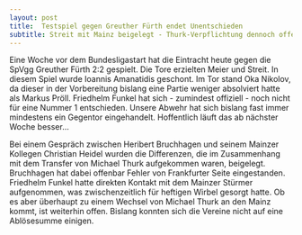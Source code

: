 ```yaml
---
layout: post
title:  Testspiel gegen Greuther Fürth endet Unentschieden
subtitle: Streit mit Mainz beigelegt - Thurk-Verpflichtung dennoch offen
---
```


Eine Woche vor dem Bundesligastart hat die Eintracht heute gegen die SpVgg Greuther Fürth 2:2 gespielt. Die Tore erzielten Meier und Streit. In diesem Spiel wurde Ioannis Amanatidis geschont. Im Tor stand Oka Nikolov, da dieser in der Vorbereitung bislang eine Partie weniger absolviert hatte als Markus Pröll. Friedhelm Funkel hat sich - zumindest offiziell - noch nicht für eine Nummer 1 entschieden. Unsere Abwehr hat sich bislang fast immer mindestens ein Gegentor eingehandelt. Hoffentlich läuft das ab nächster Woche besser...

Bei einem Gespräch zwischen Heribert Bruchhagen und seinem Mainzer Kollegen Christian Heidel wurden die Differenzen, die im Zusammenhang mit dem Transfer von Michael Thurk aufgekommen waren, beigelegt. Bruchhagen hat dabei offenbar Fehler von Frankfurter Seite eingestanden. Friedhelm Funkel hatte direkten Kontakt mit dem Mainzer Stürmer aufgenommen, was zwischenzeitlich für heftigen Wirbel gesorgt hatte. Ob es aber überhaupt zu einem Wechsel von Michael Thurk an den Mainz kommt, ist weiterhin offen. Bislang konnten sich die Vereine nicht auf eine Ablösesumme einigen.
